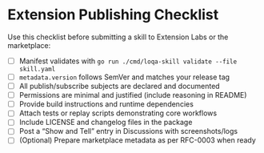 # Extension Publishing Checklist

Use this checklist before submitting a skill to Extension Labs or the marketplace:

- [ ] Manifest validates with `go run ./cmd/loqa-skill validate --file skill.yaml`
- [ ] `metadata.version` follows SemVer and matches your release tag
- [ ] All publish/subscribe subjects are declared and documented
- [ ] Permissions are minimal and justified (include reasoning in README)
- [ ] Provide build instructions and runtime dependencies
- [ ] Attach tests or replay scripts demonstrating core workflows
- [ ] Include LICENSE and changelog files in the package
- [ ] Post a “Show and Tell” entry in Discussions with screenshots/logs
- [ ] (Optional) Prepare marketplace metadata as per RFC-0003 when ready
